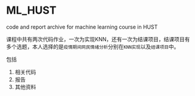 # ML_HUST
code and report archive for machine learning course in HUST

课程中共有两次代码作业，一次为实现KNN，还有一次为结课项目，结课项目有多个选题，本人选择的是`疫情期间网民情绪分析`分别在`KNN实现`以及`结课项目`中。

包括

1. 相关代码
2. 报告
3. 其他资料